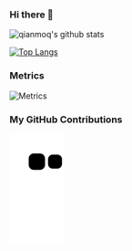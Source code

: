 ### Hi there 👋

![qianmoq's github stats](https://github-readme-stats.vercel.app/api?username=qianmoq&bg_color=30,e96443,904e95&title_color=fff&text_color=fff&include_all_commits=true)

[![Top Langs](https://github-readme-stats.vercel.app/api/top-langs/?username=qianmoq)](https://github.com/qianmoq)

### Metrics

![Metrics](https://metrics.lecoq.io/qianmoq?template=classic&config.timezone=Asia%2FShanghai)

### My GitHub Contributions

![](https://raw.githubusercontent.com/qianmoQ/qianmoQ/main/assets/github-contribution-grid-snake.svg)
